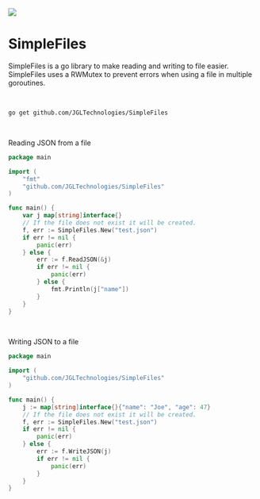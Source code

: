 <a href="https://jgltechnologies.com/discord">
<img src="https://discord.com/api/guilds/844418702430175272/embed.png">
</a>

# SimpleFiles

SimpleFiles is a go library to make reading and writing to file easier. SimpleFiles uses a RWMutex to prevent errors when using a file in multiple goroutines.

<br>

```
go get github.com/JGLTechnologies/SimpleFiles
```

<br>

Reading JSON from a file

```go
package main

import (
	"fmt"
	"github.com/JGLTechnologies/SimpleFiles"
)

func main() {
	var j map[string]interface{}
	// If the file does not exist it will be created.
	f, err := SimpleFiles.New("test.json")
	if err != nil {
		panic(err)
	} else {
		err := f.ReadJSON(&j)
		if err != nil {
			panic(err)
		} else {
			fmt.Println(j["name"])
		}
	}
}
```

<br>

Writing JSON to a file

```go
package main

import (
	"github.com/JGLTechnologies/SimpleFiles"
)

func main() {
	j := map[string]interface{}{"name": "Joe", "age": 47}
	// If the file does not exist it will be created.
	f, err := SimpleFiles.New("test.json")
	if err != nil {
		panic(err)
	} else {
		err := f.WriteJSON(j)
		if err != nil {
			panic(err)
		}
	}
}
```
